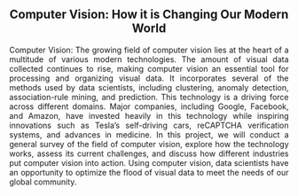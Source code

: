 <h2 align="center">Computer Vision: How it is Changing Our Modern World</h2>
<p align="justify">Computer Vision: The growing field of computer vision lies at the heart of a multitude of various modern technologies. The amount of visual data collected continues to rise, making computer vision an essential tool for processing and organizing visual data. It incorporates several of the methods used by data 
scientists, including clustering, anomaly detection, association-rule mining, and prediction. This technology is a driving force across different domains. Major companies, including Google, Facebook, and Amazon, have invested heavily in this technology while inspiring innovations such as Tesla’s self-driving cars, reCAPTCHA verification systems, and advances in medicine. In this project, we will conduct a general survey of the field of computer vision, explore how the technology works, assess its current challenges, and discuss how different industries put computer vision into action. Using computer vision, data scientists have an opportunity to optimize the flood of visual data to meet the needs of our global community.
</p>
